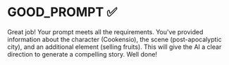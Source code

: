 # GOOD_PROMPT ✅

Great job! Your prompt meets all the requirements. You've provided information about the character (Cookensio), the scene (post-apocalyptic city), and an additional element (selling fruits). This will give the AI a clear direction to generate a compelling story. Well done!